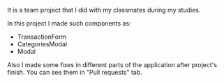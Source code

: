 It is a team project that I did with my classmates during my studies.

In this project I made such components as: 
- TransactionForm
- CategoriesModal
- Modal

Also I made some fixes in different parts of the application after project's finish. You can see them in "Pull requests" tab.
